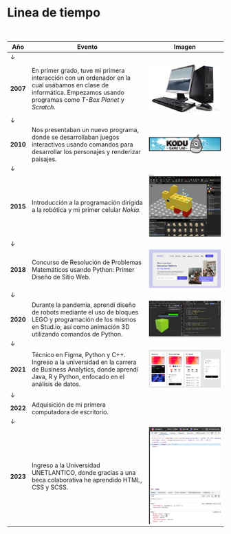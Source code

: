 # Linea de tiempo

<br>

| **Año** |<center>**Evento**</center> | **Imagen** |
|---|---|---|
|&darr;
**2007**|En primer grado, tuve mi primera interacción con un ordenador en la cual usábamos en clase de informática. Empezamos usando programas como *T-Box Planet* y *Scratch*.| ![Mi primera pc](compu.png )|
|&darr;
**2010**|Nos presentaban un nuevo programa, donde se desarrollaban juegos interactivos usando comandos para desarrollar los personajes y renderizar paisajes.| ![Mi primera videojuego](kgl.jpg )|
|&darr;
**2015**| Introducción a la programación dirigida a la robótica y mi primer celular *Nokia*.| ![Programa de lego](lego.jpeg)|
|&darr;
**2018**| Concurso de Resolución de Problemas Matemáticos usando Python: Primer Diseño de Sitio Web.| ![Mi primer site](web.png)|
|&darr;
**2020**| Durante la pandemia, aprendí diseño de robots mediante el uso de bloques LEGO y programación de los mismos en Stud.io, así como animación 3D utilizando comandos de Python.| ![blender](blender.jpeg)|
|&darr;
**2021**|Técnico en Figma, Python y C++. Ingreso a la universidad en la carrera de Business Analytics, donde aprendí Java, R y Python, enfocado en el análisis de datos.| ![Figma](figma.png)|
|&darr;
**2022**|Adquisición de mi primera computadora de escritorio.||
|&darr;
**2023**|Ingreso a la Universidad UNETLANTICO, donde gracias a una beca colaborativa he aprendido HTML, CSS y SCSS.| ![Capcitación](html.png)|


